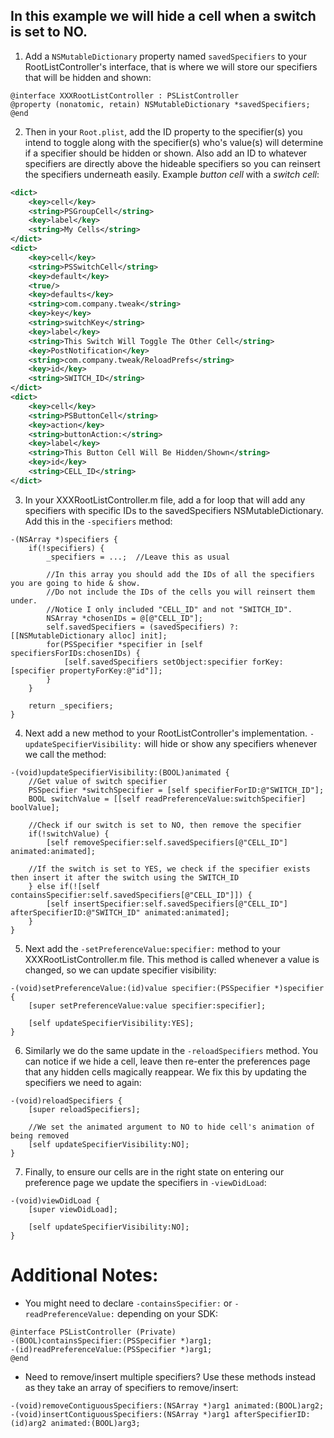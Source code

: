 ## In this example we will hide a cell when a switch is set to NO.

1. Add a `NSMutableDictionary` property named `savedSpecifiers` to your RootListController's interface, that is where we will store our specifiers that will be hidden and shown:

```objc
@interface XXXRootListController : PSListController
@property (nonatomic, retain) NSMutableDictionary *savedSpecifiers;
@end
```

2. Then in your `Root.plist`, add the ID property to the specifier(s) you intend to toggle along with the specifier(s) who's value(s) will determine if a specifier should be hidden or shown. Also add an ID to whatever specifiers are directly above the hideable specifiers so you can reinsert the specifiers underneath easily. Example *button cell* with a *switch cell*:

```xml
<dict>
	<key>cell</key>
	<string>PSGroupCell</string>
	<key>label</key>
	<string>My Cells</string>
</dict>
<dict>
	<key>cell</key>
	<string>PSSwitchCell</string>
	<key>default</key>
	<true/>
	<key>defaults</key>
	<string>com.company.tweak</string>
	<key>key</key>
	<string>switchKey</string>
	<key>label</key>
	<string>This Switch Will Toggle The Other Cell</string>
	<key>PostNotification</key>
	<string>com.company.tweak/ReloadPrefs</string>
	<key>id</key>
	<string>SWITCH_ID</string>
</dict>
<dict>
	<key>cell</key>
	<string>PSButtonCell</string>
	<key>action</key>
	<string>buttonAction:</string>
	<key>label</key>
	<string>This Button Cell Will Be Hidden/Shown</string>
	<key>id</key>
	<string>CELL_ID</string>
</dict>
```

3. In your XXXRootListController.m file, add a for loop that will add any specifiers with specific IDs to the savedSpecifiers NSMutableDictionary. Add this in the `-specifiers` method:

```objc
-(NSArray *)specifiers {
	if(!specifiers) {
		_specifiers = ...;  //Leave this as usual

		//In this array you should add the IDs of all the specifiers you are going to hide & show.
		//Do not include the IDs of the cells you will reinsert them under.
		//Notice I only included "CELL_ID" and not "SWITCH_ID".
		NSArray *chosenIDs = @[@"CELL_ID"];
		self.savedSpecifiers = (savedSpecifiers) ?: [[NSMutableDictionary alloc] init];
		for(PSSpecifier *specifier in [self specifiersForIDs:chosenIDs) {
			[self.savedSpecifiers setObject:specifier forKey:[specifier propertyForKey:@"id"]];
		}
	}

	return _specifiers;
}
```

4. Next add a new method to your RootListController's implementation. `-updateSpecifierVisibility:` will hide or show any specifiers whenever we call the method:

```objc
-(void)updateSpecifierVisibility:(BOOL)animated {
	//Get value of switch specifier
	PSSpecifier *switchSpecifier = [self specifierForID:@"SWITCH_ID"];
	BOOL switchValue = [[self readPreferenceValue:switchSpecifier] boolValue];
	
	//Check if our switch is set to NO, then remove the specifier
	if(!switchValue) {
		[self removeSpecifier:self.savedSpecifiers[@"CELL_ID"] animated:animated];

	//If the switch is set to YES, we check if the specifier exists then insert it after the switch using the SWITCH_ID
	} else if(![self containsSpecifier:self.savedSpecifiers[@"CELL_ID"]]) {
		[self insertSpecifier:self.savedSpecifiers[@"CELL_ID"] afterSpecifierID:@"SWITCH_ID" animated:animated];
	}
}
```

5. Next add the `-setPreferenceValue:specifier:` method to your XXXRootListController.m file. This method is called whenever a value is changed, so we can update specifier visibility:

```objc
-(void)setPreferenceValue:(id)value specifier:(PSSpecifier *)specifier {
	[super setPreferenceValue:value specifier:specifier];

	[self updateSpecifierVisibility:YES];
}
```

6. Similarly we do the same update in the `-reloadSpecifiers` method. You can notice if we hide a cell, leave then re-enter the preferences page that any hidden cells magically reappear. We fix this by updating the specifiers we need to again:

```objc
-(void)reloadSpecifiers {
	[super reloadSpecifiers];

	//We set the animated argument to NO to hide cell's animation of being removed
	[self updateSpecifierVisibility:NO];
}
```

7. Finally, to ensure our cells are in the right state on entering our preference page we update the specifiers in `-viewDidLoad`:

```objc
-(void)viewDidLoad {
	[super viewDidLoad];

	[self updateSpecifierVisibility:NO];
}
```

# Additional Notes:
- You might need to declare `-containsSpecifier:` or `-readPreferenceValue:` depending on your SDK:

```objc
@interface PSListController (Private)
-(BOOL)containsSpecifier:(PSSpecifier *)arg1;
-(id)readPreferenceValue:(PSSpecifier *)arg1;
@end
```

- Need to remove/insert multiple specifiers? Use these methods instead as they take an array of specifiers to remove/insert:
```objc
-(void)removeContiguousSpecifiers:(NSArray *)arg1 animated:(BOOL)arg2;
-(void)insertContiguousSpecifiers:(NSArray *)arg1 afterSpecifierID:(id)arg2 animated:(BOOL)arg3;
```
